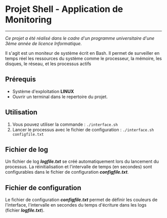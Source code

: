 # Projet Shell - Application de Monitoring

---

*Ce projet a été réalisé dans le cadre d'un programme universitaire d'une 3ème année de licence Informatique.*

Il s'agit est un moniteur de système écrit en Bash. Il permet de surveiller en temps réel les ressources du système comme le processeur, la mémoire, les disques, le réseau, et les processus actifs


## Prérequis
- Système d'exploitation **LINUX**
- Ouvrir un terminal dans le repertoire du projet.

## Utilisation 
1. Vous pouvez utiliser la commande  : `./interface.sh`
2. Lancer le processus avec le fichier de configuration : `./interface.sh configfile.txt`

## Fichier de log
Un fichier de log ***logfile.txt*** se créé automatiquement lors du lancement du processus.
La réinitialisation et l'intervalle de temps (en secondes) sont configurables dans le fichier de configuration ***configfile.txt***.

## Fichier de configuration
Le fichier de configuration ***configfile.txt*** permet de définir les couleurs de l'interface, l'intervalle en secondes du temps d'écriture dans les logs (fichier ***logfile.txt***).


